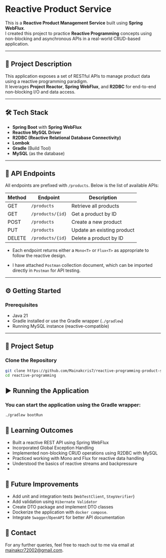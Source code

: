 # Reactive Product Service

This is a **Reactive Product Management Service** built using **Spring WebFlux**.  
I created this project to practice **Reactive Programming** concepts using non-blocking and asynchronous APIs in a real-world CRUD-based application.

---

## 📌 Project Description

This application exposes a set of RESTful APIs to manage product data using a reactive programming paradigm.  
It leverages **Project Reactor**, **Spring WebFlux**, and **R2DBC** for end-to-end non-blocking I/O and data access.

---

## 🛠️ Tech Stack

- **Spring Boot** with **Spring WebFlux**
- **Reactive MySQL Driver**
- **R2DBC (Reactive Relational Database Connectivity)**
- **Lombok**
- **Gradle** (Build Tool)
- **MySQL** (as the database)

---

## 📂 API Endpoints

All endpoints are prefixed with `/products`. Below is the list of available APIs:

| Method | Endpoint             | Description               |
|--------|----------------------|---------------------------|
| GET    | `/products`          | Retrieve all products     |
| GET    | `/products/{id}`     | Get a product by ID       |
| POST   | `/products`          | Create a new product      |
| PUT    | `/products`          | Update an existing product|
| DELETE | `/products/{id}`     | Delete a product by ID    |

- Each endpoint returns either a `Mono<T>` or `Flux<T>` as appropriate to follow the reactive design.

- I have attached `Postman` collection document, which can be imported directly in `Postman` for API testing.

---

## ⚙️ Getting Started
### Prerequisites

- Java 21
- Gradle installed or use the Gradle wrapper (`./gradlew`)
- Running MySQL instance (reactive-compatible)

---

## 🧩 Project Setup

### Clone the Repository

```bash
git clone https://github.com/Mainakcris7/reactive-programming-product-service.git
cd reactive-programming
```

## ▶️ Running the Application
### You can start the application using the Gradle wrapper:

```bash
./gradlew bootRun
```

## 📖 Learning Outcomes
- Built a reactive REST API using Spring WebFlux
- Incorporated Global Exception Handling
- Implemented non-blocking CRUD operations using R2DBC with MySQL
- Practiced working with Mono and Flux for reactive data handling
- Understood the basics of reactive streams and backpressure
- 
## 🚀 Future Improvements
- Add unit and integration tests (`WebTestClient`, `StepVerifier`)
- Add validation using `Hibernate Validator`
- Create DTO package and implement DTO classes
- Dockerize the application with `docker compose`.
- Integrate `Swagger`/`OpenAPI` for better API documentation

## 📧 Contact
For any further queries, feel free to reach out to me via email at mainakcr72002@gmail.com.
